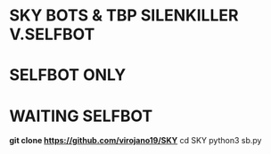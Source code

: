 # SKY BOTS & TBP SILENKILLER V.SELFBOT</b>
# SELFBOT ONLY</b>
# WAITING SELFBOT<b>

git clone https://github.com/virojano19/SKY</b>
cd SKY</b>
python3 sb.py</b>
